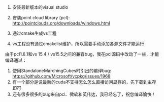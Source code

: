 1. 安装最新版本的visual studio

2. 安装point cloud library (pcl): http://pointclouds.org/downloads/windows.html

3. 通过cmake生成vs工程

4. vs工程没有通过cmakelist维护，所以需要手动添加各源文件才能运行

由于pcl1.8.1和vs 15.4 / vs15.5之间的兼容bug，我在pcl源码中改动了一些，才能编译通过：
1. 使用StandaloneMarchingCubes时引出的编译bug: https://github.com/Microsoft/vcpkg/issues/1968
2. 有一个部分是说最新的cuda不支持怎么怎么直接访问显存的，先下载到主存即可
3. 还有很多很多的bug来自pcl、微软和英伟达，我已经忘了，祝您编译愉快！
